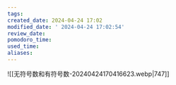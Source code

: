 ```yaml
---
tags: 
created_date: 2024-04-24 17:02
modified_date: ' 2024-04-24 17:02:54'
review_date: 
pomodoro_time: 
used_time: 
aliases:
---
```

![[无符号数和有符号数-20240424170416623.webp|747]]